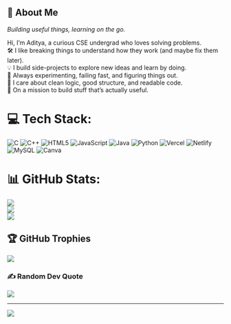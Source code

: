 ## 👋 About Me

*Building useful things, learning on the go.*

Hi, I’m Aditya, a curious CSE undergrad who loves solving problems.  
🛠️ I like breaking things to understand how they work (and maybe fix them later).  
💡 I build side-projects to explore new ideas and learn by doing.  
🚀 Always experimenting, failing fast, and figuring things out.  
🧠 I care about clean logic, good structure, and readable code.  
🎯 On a mission to build stuff that’s actually useful.

# 💻 Tech Stack:
![C](https://img.shields.io/badge/c-%2300599C.svg?style=for-the-badge&logo=c&logoColor=white) ![C++](https://img.shields.io/badge/c++-%2300599C.svg?style=for-the-badge&logo=c%2B%2B&logoColor=white) ![HTML5](https://img.shields.io/badge/html5-%23E34F26.svg?style=for-the-badge&logo=html5&logoColor=white) ![JavaScript](https://img.shields.io/badge/javascript-%23323330.svg?style=for-the-badge&logo=javascript&logoColor=%23F7DF1E) ![Java](https://img.shields.io/badge/java-%23ED8B00.svg?style=for-the-badge&logo=openjdk&logoColor=white) ![Python](https://img.shields.io/badge/python-3670A0?style=for-the-badge&logo=python&logoColor=ffdd54) ![Vercel](https://img.shields.io/badge/vercel-%23000000.svg?style=for-the-badge&logo=vercel&logoColor=white) ![Netlify](https://img.shields.io/badge/netlify-%23000000.svg?style=for-the-badge&logo=netlify&logoColor=#00C7B7) ![MySQL](https://img.shields.io/badge/mysql-4479A1.svg?style=for-the-badge&logo=mysql&logoColor=white) ![Canva](https://img.shields.io/badge/Canva-%2300C4CC.svg?style=for-the-badge&logo=Canva&logoColor=white)
# 📊 GitHub Stats:
![](https://github-readme-stats.vercel.app/api?username=A23droid&theme=dark&hide_border=false&include_all_commits=false&count_private=false)<br/>
![](https://nirzak-streak-stats.vercel.app/?user=A23droid&theme=dark&hide_border=false)<br/>
![](https://github-readme-stats.vercel.app/api/top-langs/?username=A23droid&theme=dark&hide_border=false&include_all_commits=false&count_private=false&layout=compact)

## 🏆 GitHub Trophies
![](https://github-profile-trophy.vercel.app/?username=A23droid&theme=tokyonight&no-frame=true&no-bg=false&margin-w=4)

### ✍️ Random Dev Quote
![](https://quotes-github-readme.vercel.app/api?type=horizontal&theme=radical)

---
[![](https://visitcount.itsvg.in/api?id=A23droid&icon=1&color=0)](https://visitcount.itsvg.in)

<!-- Proudly created with GPRM ( https://gprm.itsvg.in ) -->
